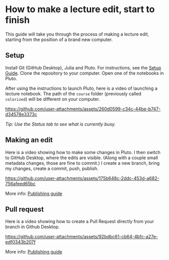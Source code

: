 # How to make a lecture edit, start to finish
This guide will take you through the process of making a lecture edit, starting from the position of a brand new computer.

## Setup
Install Git (GitHub Desktop), Julia and Pluto. For instructions, see the [Setup Guide](setup.md). Clone the repository to your computer. Open one of the notebooks in Pluto.

After using the instructions to launch Pluto, here is a video of launching a lecture notebook. The path of the `course` folder (previously called `colorized`) will be different on your computer.



https://github.com/user-attachments/assets/260d0599-c34c-44be-b747-d34578e3373c

*Tip: Use the Status tab to see what is currently busy.*


## Making an edit
Here is a video showing how to make some changes in Pluto. I then switch to GitHub Desktop, where the edits are visible. (Along with a couple small metadata changes, those are fine to commit.) I create a new branch, bring my changes, create a commit, push, publish.

https://github.com/user-attachments/assets/175b648c-2ddc-453d-a682-756afeed65bc

More info: [Publishing guide](publishing.md)


## Pull request

Here is a video showing how to create a Pull Request directly from your branch in Github Desktop.



https://github.com/user-attachments/assets/92bdbc61-cb64-4bfc-a27e-edf0343b207f



More info: [Publishing guide](publishing.md)





